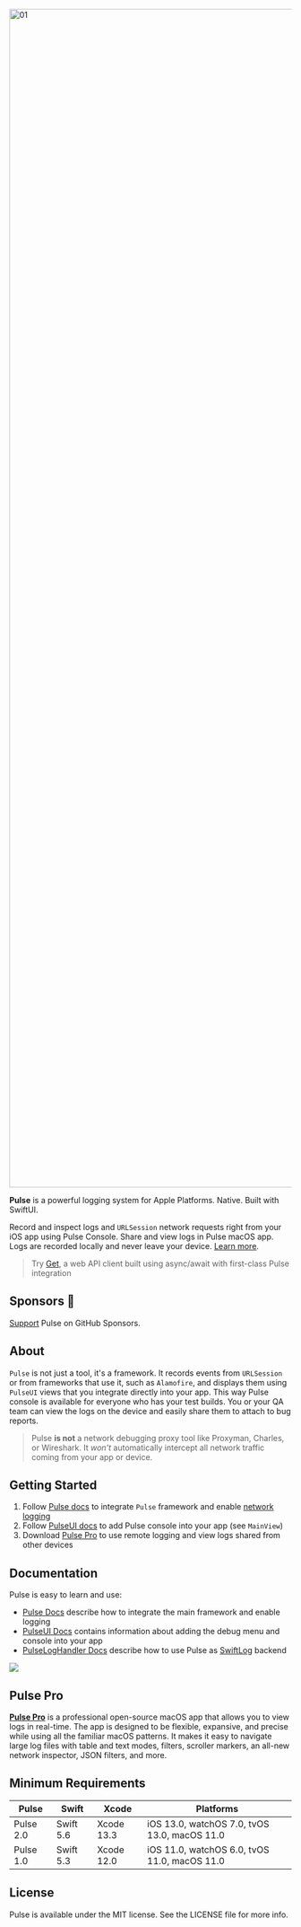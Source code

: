 <br/>
<img width="2100" alt="01" src="https://user-images.githubusercontent.com/1567433/184552586-dd8cce3a-7ae1-494d-bbe9-41cfb1617c50.png">

**Pulse** is a powerful logging system for Apple Platforms. Native. Built with SwiftUI.

Record and inspect logs and `URLSession` network requests right from your iOS app using Pulse Console. Share and view logs in Pulse macOS app. Logs are recorded locally and never leave your device. [Learn more](https://kean.blog/pulse/home).

> Try [Get](https://github.com/kean/Get), a web API client built using async/await with first-class Pulse integration

## Sponsors 💖

[Support](https://github.com/sponsors/kean) Pulse on GitHub Sponsors.

## About

`Pulse` is not just a tool, it's a framework. It records events from `URLSession` or from frameworks that use it, such as `Alamofire`, and displays them using `PulseUI` views that you integrate directly into your app. This way Pulse console is available for everyone who has your test builds. You or your QA team can view the logs on the device and easily share them to attach to bug reports.

> Pulse **is not** a network debugging proxy tool like Proxyman, Charles, or Wireshark. It *won't* automatically intercept all network traffic coming from your app or device.


## Getting Started

1. Follow [Pulse docs](https://kean-docs.github.io/pulse/documentation/pulse/) to integrate `Pulse` framework and enable [network logging](https://kean-docs.github.io/pulse/documentation/pulse/networklogging-article)
2. Follow [PulseUI docs](https://kean-docs.github.io/pulseui/documentation/pulseui/) to add Pulse console into your app (see `MainView`)
2. Download [Pulse Pro](https://github.com/kean/PulsePro) to use remote logging and view logs shared from other devices

## Documentation

Pulse is easy to learn and use:

- [Pulse Docs](https://kean-docs.github.io/pulse/documentation/pulse/) describe how to integrate the main framework and enable logging
- [PulseUI Docs](https://kean-docs.github.io/pulseui/documentation/pulseui/) contains information about adding the debug menu and console into your app
- [PulseLogHandler Docs](https://kean-docs.github.io/pulseloghandler/documentation/pulseloghandler/) describe how to use Pulse as [SwiftLog](https://github.com/apple/swift-log) backend

<a href="https://kean.blog/pulse/home">
<img src="https://user-images.githubusercontent.com/1567433/184552639-cf6765df-b5af-416b-95d3-0204e32df9d6.png">
</a>

## Pulse Pro

[**Pulse Pro**](https://kean.blog/pulse/pro) is a professional open-source macOS app that allows you to view logs in real-time. The app is designed to be flexible, expansive, and precise while using all the familiar macOS patterns. It makes it easy to navigate large log files with table and text modes, filters, scroller markers, an all-new network inspector, JSON filters, and more.

## Minimum Requirements

| Pulse      | Swift     | Xcode       | Platforms                                     |
|------------|-----------|-------------|-----------------------------------------------|
| Pulse 2.0  | Swift 5.6 | Xcode 13.3  | iOS 13.0, watchOS 7.0, tvOS 13.0, macOS 11.0  |
| Pulse 1.0  | Swift 5.3 | Xcode 12.0  | iOS 11.0, watchOS 6.0, tvOS 11.0, macOS 11.0  |

## License

Pulse is available under the MIT license. See the LICENSE file for more info.
